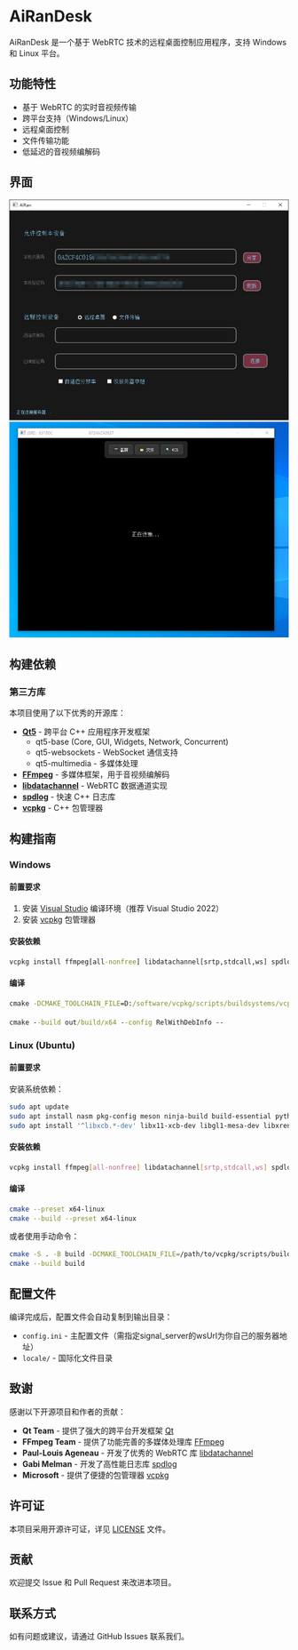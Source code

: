 # AiRanDesk

AiRanDesk 是一个基于 WebRTC 技术的远程桌面控制应用程序，支持 Windows 和 Linux 平台。

## 功能特性

- 基于 WebRTC 的实时音视频传输
- 跨平台支持（Windows/Linux）
- 远程桌面控制
- 文件传输功能
- 低延迟的音视频编解码

## 界面
![启动界面](images/main_window.png)
![控制界面](images/control_window.png)

## 构建依赖

### 第三方库

本项目使用了以下优秀的开源库：

- **[Qt5](https://www.qt.io/)** - 跨平台 C++ 应用程序开发框架
  - qt5-base (Core, GUI, Widgets, Network, Concurrent)
  - qt5-websockets - WebSocket 通信支持
  - qt5-multimedia - 多媒体处理
- **[FFmpeg](https://ffmpeg.org/)** - 多媒体框架，用于音视频编解码
- **[libdatachannel](https://github.com/paullouisageneau/libdatachannel)** - WebRTC 数据通道实现
- **[spdlog](https://github.com/gabime/spdlog)** - 快速 C++ 日志库
- **[vcpkg](https://github.com/microsoft/vcpkg)** - C++ 包管理器

## 构建指南

### Windows

#### 前置要求

1. 安装 [Visual Studio](https://visualstudio.microsoft.com/) 编译环境（推荐 Visual Studio 2022）
2. 安装 [vcpkg](https://github.com/microsoft/vcpkg) 包管理器

#### 安装依赖

```cmd
vcpkg install ffmpeg[all-nonfree] libdatachannel[srtp,stdcall,ws] spdlog qt5-base[core,openssl] qt5-websockets qt5-multimedia --triplet=x64-windows
```

#### 编译

```cmd
cmake -DCMAKE_TOOLCHAIN_FILE=D:/software/vcpkg/scripts/buildsystems/vcpkg.cmake -DVCPKG_TARGET_TRIPLET=x64-windows -S . -B out/build/x64 -G "Visual Studio 17 2022" -T host=x64 -A x64

cmake --build out/build/x64 --config RelWithDebInfo --
```

### Linux (Ubuntu)

#### 前置要求

安装系统依赖：

```bash
sudo apt update
sudo apt install nasm pkg-config meson ninja-build build-essential python3 python3-jinja2 libdbus-1-dev libxi-dev libxtst-dev
sudo apt install '^libxcb.*-dev' libx11-xcb-dev libgl1-mesa-dev libxrender-dev libxi-dev libxkbcommon-dev libxkbcommon-x11-dev libfontconfig1-dev libfreetype6-dev libharfbuzz-dev
```

#### 安装依赖

```bash
vcpkg install ffmpeg[all-nonfree] libdatachannel[srtp,stdcall,ws] spdlog qt5-base[core,openssl] qt5-websockets qt5-multimedia --triplet=x64-linux
```

#### 编译

```bash
cmake --preset x64-linux
cmake --build --preset x64-linux
```

或者使用手动命令：

```bash
cmake -S . -B build -DCMAKE_TOOLCHAIN_FILE=/path/to/vcpkg/scripts/buildsystems/vcpkg.cmake -DVCPKG_TARGET_TRIPLET=x64-linux -G Ninja
cmake --build build
```

## 配置文件

编译完成后，配置文件会自动复制到输出目录：

- `config.ini` - 主配置文件（需指定signal_server的wsUrl为你自己的服务器地址）
- `locale/` - 国际化文件目录

## 致谢

感谢以下开源项目和作者的贡献：

- **Qt Team** - 提供了强大的跨平台开发框架 [Qt](https://www.qt.io/)
- **FFmpeg Team** - 提供了功能完善的多媒体处理库 [FFmpeg](https://ffmpeg.org/)
- **Paul-Louis Ageneau** - 开发了优秀的 WebRTC 库 [libdatachannel](https://github.com/paullouisageneau/libdatachannel)
- **Gabi Melman** - 开发了高性能日志库 [spdlog](https://github.com/gabime/spdlog)
- **Microsoft** - 提供了便捷的包管理器 [vcpkg](https://github.com/microsoft/vcpkg)

## 许可证

本项目采用开源许可证，详见 [LICENSE](LICENSE) 文件。

## 贡献

欢迎提交 Issue 和 Pull Request 来改进本项目。

## 联系方式

如有问题或建议，请通过 GitHub Issues 联系我们。
